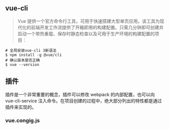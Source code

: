 ## vue-cli 
> Vue 提供一个官方命令行工具，可用于快速搭建大型单页应用。该工具为现代化的前端开发工作流提供了开箱即用的构建配置。只需几分钟即可创建并启动一个带热重载、保存时静态检查以及可用于生产环境的构建配置的项目：

``` shell
# 全局安装vue-cli 3新语法
$ npm install -g @vue/cli
# 确认版本是否正确
$ vue --version

```
## 插件
插件是一个非常重要的概念，插件可以修改 webpack 的内部配置，也可以向 vue-cli-service 注入命令。在项目创建的过程中，绝大部分列出的特性都是通过插件来实现的。

### vue.congig.js


